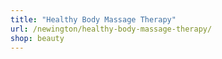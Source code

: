 ```yaml
---
title: "Healthy Body Massage Therapy"
url: /newington/healthy-body-massage-therapy/
shop: beauty
---
```

